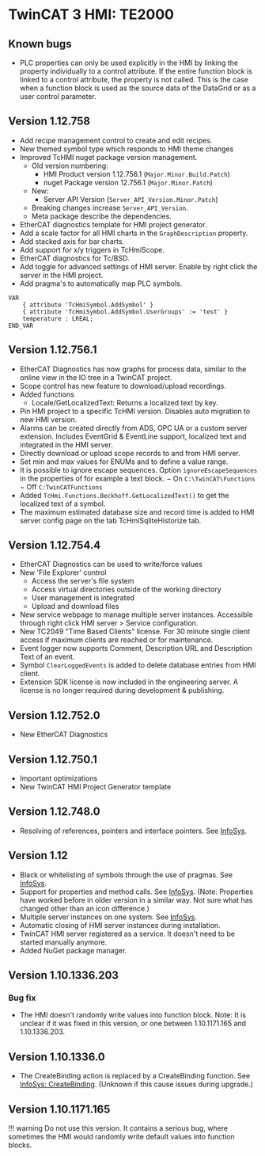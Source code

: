 # TwinCAT 3 HMI: TE2000

## Known bugs

-   PLC properties can only be used explicitly in the HMI by linking the property individually to a control attribute. If the entire function block is linked to a control attribute, the property is not called. This is the case when a function block is used as the source data of the DataGrid or as a user control parameter.

## Version 1.12.758

-   Add recipe management control to create and edit recipes.
-   New themed symbol type which responds to HMI theme changes
-   Improved TcHMI nuget package version management.
    -   Old version numbering:
        -   HMI Product version 1.12.756.1 (`Major.Minor.Build.Patch`)
        -   nuget Package version 12.756.1 (`Major.Minor.Patch`)
    -   New:
        -   Server API Version (`Server_API_Version.Minor.Patch`)
    -   Breaking changes increase `Server_API_Version`.
    -   Meta package describe the dependencies.
-   EtherCAT diagnostics template for HMI project generator.
-   Add a scale factor for all HMI charts in the `GraphDescription` property.
-   Add stacked axis for bar charts.
-   Add support for x/y triggers in TcHmiScope.
-   EtherCAT diagnostics for Tc/BSD.
-   Add toggle for advanced settings of HMI server. Enable by right click the server in the HMI project.
-   Add pragma's to automatically map PLC symbols.

```
VAR
	{ attribute 'TcHmiSymbol.AddSymbol' }
	{ attribute 'TcHmiSymbol.AddSymbol.UserGroups' := 'test' }
	temperature : LREAL;
END_VAR
```

## Version 1.12.756.1

-   EtherCAT Diagnostics has now graphs for process data, similar to the online view in the IO tree in a TwinCAT project.
-   Scope control has new feature to download/upload recordings.
-   Added functions
    -   Locale/GetLocalizedText: Returns a localized text by key.
-   Pin HMI project to a specific TcHMI version. Disables auto migration to new HMI version.
-   Alarms can be created directly from ADS, OPC UA or a custom server extension. Includes EventGrid & EventLine support, localized text and integrated in the HMI server.
-   Directly download or upload scope records to and from HMI server.
-   Set min and max values for ENUMs and to define a value range.
-   It is possible to ignore escape sequences. Option `ignoreEscapeSequences` in the properties of for example a text block.
    − On `C:\TwinCAT\Functions`
    − Off `C:TwinCATFunctions`
-   Added `TcHmi.Functions.Beckhoff.GetLocalizedText()` to get the localized text of a symbol.
-   The maximum estimated database size and record time is added to HMI server config page on the tab TcHmiSqliteHistorize tab.

## Version 1.12.754.4

-   EtherCAT Diagnostics can be used to write/force values
-   New 'File Explorer' control
    -   Access the server's file system
    -   Access virtual directories outside of the working directory
    -   User management is integrated
    -   Upload and download files
-   New service webpage to manage multiple server instances. Accessible through right click HMI server > Service configuration.
-   New TC2049 "Time Based Clients" license. For 30 minute single client access if maximum clients are reached or for maintenance.
-   Event logger now supports Comment, Description URL and Description Text of an event.
-   Symbol `ClearLoggedEvents` is added to delete database entries from HMI client.
-   Extension SDK license is now included in the engineering server. A license is no longer required during development & publishing.

## Version 1.12.752.0

-   New EtherCAT Diagnostics

## Version 1.12.750.1

-   Important optimizations
-   New TwinCAT HMI Project Generator template

## Version 1.12.748.0

-   Resolving of references, pointers and interface pointers. See [InfoSys](https://infosys.beckhoff.com/content/1033/te2000_tc3_hmi_engineering/10740011531.html?id=3958689380699327712).

## Version 1.12

-   Black or whitelisting of symbols through the use of pragmas. See [InfoSys](https://infosys.beckhoff.com/content/1033/te2000_tc3_hmi_engineering/10740009611.html).
-   Support for properties and method calls. See [InfoSys](https://infosys.beckhoff.com/content/1033/te2000_tc3_hmi_engineering/10740006667.html?id=1586893120692980090). (Note: Properties have worked before in older version in a similar way. Not sure what has changed other than an icon difference.)
-   Multiple server instances on one system. See [InfoSys](https://infosys.beckhoff.com/content/1033/tf2000_tc3_hmi_server/10740576267.html).
-   Automatic closing of HMI server instances during installation.
-   TwinCAT HMI server registered as a service. It doesn't need to be started manually anymore.
-   Added NuGet package manager.

## Version 1.10.1336.203

### Bug fix

-   The HMI doesn't randomly write values into function block. Note: It is unclear if it was fixed in this version, or one between 1.10.1171.165 and 1.10.1336.203.

## Version 1.10.1336.0

-   The CreateBinding action is replaced by a CreateBinding function. See [InfoSys: CreateBinding](https://infosys.beckhoff.com/content/1033/te2000_tc3_hmi_engineering/5097942027.html?id=3579488638660561854). (Unknown if this cause issues during upgrade.)

## Version 1.10.1171.165

<!-- prettier-ignore-start -->
!!! warning
	Do not use this version. It contains a serious bug, where sometimes the HMI would randomly write default values into function blocks.
<!-- prettier-ignore-end -->
